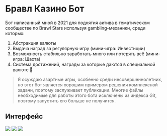 # Бравл Казино Бот

Бот написанный мной в 2021 для поднятия актива в тематическом сообществе по Brawl Stars используя gambling-механики, среди которых:

1. Абстракция валюты
2. Выдача наград за регулярную игру (мини-игра: Инвестиции)
3. Возможность стабильно заработать много или потерять всё (мини-игра: Шахта)
4. Система достижений, награды за которые даются в специальной валюте 💎

> Я осуждаю азартные игры, особенно среди несовершеннолетних, но этот бот является хорошим примером решения комплексной задачи, поэтому заслуживает публикации. Многие файлы необходимые для работы этого бота исключены из индекса Git, поэтому запустить его больше не получится.

## Интерфейс

![](https://sun9-41.userapi.com/impg/gjqUYvV1A615MFy66ROFsc20YoQ-66Lx86te5w/Vz24VysNZMw.jpg?size=603x889&quality=96&sign=7237fedd7977cf98fd97e6f6fb121ecd&type=album)
![](https://sun9-77.userapi.com/impg/pnjL6hrTyMeHRNu4xUnRQylxx34-aH06BOhf7w/L2CjBuWjKd0.jpg?size=835x759&quality=96&sign=956dc721e38412f4072f27684580336b&type=album)
![](https://sun9-55.userapi.com/impg/FtBy8qFbuJ9DjG1yJj72ya1VqxIwHucSmKVRsQ/F_cqhO7XW-k.jpg?size=839x482&quality=96&sign=130948c3d61cc50012798314fe867515&type=album)